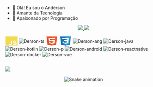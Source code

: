 - 👋 Olá! Eu sou o Anderson
- 👀 Amante da Tecnologia
- 🌱 Apaixonado por Programação

<div align="center">
  <a href="https://github.com/DersonSilva">
    <img height="150em" src="https://github-readme-stats.vercel.app/api?username=DersonSilva&count_private=true&include_all_commits=true&show_icons=true&theme=dracula&hide_border=false&show_owner=true"/>
    <img height="150em" src="https://github-readme-stats.vercel.app/api/top-langs/?username=DersonSilva&theme=dracula&hide_border=false&layout=compact"/>
  </a>
</div>

<div style="display: inline_block"><br>
  <img align="center" alt="Derson-Js" height="30" width="40" src="https://raw.githubusercontent.com/devicons/devicon/master/icons/javascript/javascript-plain.svg">
  <img align="center" alt="Derson-ts" height="30" width="40" src="https://cdn.jsdelivr.net/gh/devicons/devicon/icons/typescript/typescript-original.svg">
  <img align="center" alt="Derson-HTML" height="30" width="40" src="https://raw.githubusercontent.com/devicons/devicon/master/icons/html5/html5-original.svg">
  <img align="center" alt="Derson-CSS" height="30" width="40" src="https://raw.githubusercontent.com/devicons/devicon/master/icons/css3/css3-original.svg">
  <img align="center" alt="Derson-ang" height="30" width="40" src="https://cdn.jsdelivr.net/gh/devicons/devicon/icons/angularjs/angularjs-original.svg">
  <img align="center" alt="Derson-java" height="50" width="50" src="https://cdn.jsdelivr.net/gh/devicons/devicon/icons/java/java-original-wordmark.svg">
  <img align="center" alt="Derson-kotlin" height="60" width="60" src="https://cdn.jsdelivr.net/gh/devicons/devicon/icons/kotlin/kotlin-original-wordmark.svg">
  <img align="center" alt="Derson-p" height="40" width="40" src="https://cdn.jsdelivr.net/gh/devicons/devicon/icons/postgresql/postgresql-original-wordmark.svg">
  <img align="center" alt="Derson-android" height="40" width="40" src="https://cdn.jsdelivr.net/gh/devicons/devicon/icons/android/android-original-wordmark.svg">
  <img align="center" alt="Derson-reactnative" height="40" width="40" src="https://cdn.jsdelivr.net/gh/devicons/devicon/icons/react/react-original.svg">
  <img align="center" alt="Derson-docker" height="50" width="50" src="https://cdn.jsdelivr.net/gh/devicons/devicon/icons/docker/docker-original-wordmark.svg">
  <img align="center" alt="Derson-vue" height="40" width="40" src="https://cdn.jsdelivr.net/gh/devicons/devicon/icons/vuejs/vuejs-original.svg">
</div>

##

<div> 
  <a href="https://www.linkedin.com/in/anderson-pereira-da-silva-718119239/" target="_blank"><img src="https://img.shields.io/badge/-LinkedIn-%230077B5?style=for-the-badge&logo=linkedin&logoColor=white" target="_blank"></a> 
  
</div>
  
  
  <div align="center">

  ![Snake animation](https://github.com/danielbped/danielbped/blob/output/github-contribution-grid-snake.svg)
  
</div>
